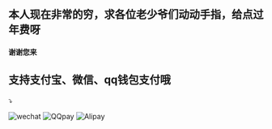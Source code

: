 ## 本人现在非常的穷，求各位老少爷们动动手指，给点过年费呀
#### 谢谢您来
## 支持支付宝、微信、qq钱包支付哦
<p>⤵️</p>
        <img src="https://xuyue-1256722601.cos.ap-chengdu.myqcloud.com/Screenshot_20181231-185244_WeChat.jpg" alt="wechat">
        <img src="https://xuyue-1256722601.cos.ap-chengdu.myqcloud.com/Screenshot_20181231-185303_QQ.jpg" alt="QQpay">
        <img src="https://xuyue-1256722601.cos.ap-chengdu.myqcloud.com/Screenshot_20181231-185316_Alipay.jpg" alt="Alipay">
